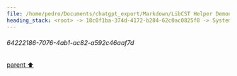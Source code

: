 ```yaml
---
file: /home/pedro/Documents/chatgpt_export/Markdown/LibCST Helper Demonstration.md
heading_stack: <root> -> 18c0f1ba-374d-4172-b284-62c0ac0825f8 -> System -> 28b397c4-d269-4da8-98b4-b7dd276704c0 -> System -> aaa2665f-1e84-4cfd-921d-9a9e022a20dd -> User -> 64222186-7076-4ab1-ac82-a592c46aaf7d
---
```

###### 64222186-7076-4ab1-ac82-a592c46aaf7d
[parent ⬆️](#aaa2665f-1e84-4cfd-921d-9a9e022a20dd)
